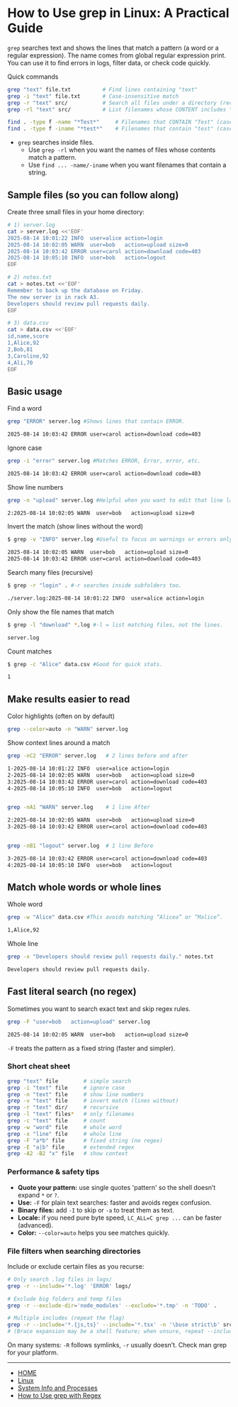 # How to Use grep in Linux: A Practical Guide

`grep` searches text and shows the lines that match a pattern (a word or a regular expression). 
The name comes from global regular expression print. 
You can use it to find errors in logs, filter data, or check code quickly.

Quick commands

```bash
grep "text" file.txt          # Find lines containing "text"
grep -i "text" file.txt       # Case-insensitive match
grep -r "text" src/           # Search all files under a directory (recursively)
grep -rl "text" src/          # List filenames whose CONTENT includes "text"

find . -type f -name "*Test*"     # Filenames that CONTAIN "Test" (case-sensitive)
find . -type f -iname "*test*"    # Filenames that contain "test" (case-insensitive)

```

- `grep` searches inside files.
    - Use `grep -rl` when you want the names of files whose contents match a pattern. 
    - Use `find ... -name/-iname` when you want filenames that contain a string.

## Sample files (so you can follow along)

Create three small files in your home directory:

```bash
# 1) server.log
cat > server.log <<'EOF'
2025-08-14 10:01:22 INFO  user=alice action=login
2025-08-14 10:02:05 WARN  user=bob   action=upload size=0
2025-08-14 10:03:42 ERROR user=carol action=download code=403
2025-08-14 10:05:10 INFO  user=bob   action=logout
EOF

# 2) notes.txt
cat > notes.txt <<'EOF'
Remember to back up the database on Friday.
The new server is in rack A3.
Developers should review pull requests daily.
EOF

# 3) data.csv
cat > data.csv <<'EOF'
id,name,score
1,Alice,92
2,Bob,81
3,Caroline,92
4,Ali,70
EOF

```

## Basic usage

Find a word
```bash
grep "ERROR" server.log #Shows lines that contain ERROR.

2025-08-14 10:03:42 ERROR user=carol action=download code=403
```

Ignore case
```bash
grep -i "error" server.log #Matches ERROR, Error, error, etc.

2025-08-14 10:03:42 ERROR user=carol action=download code=403
```

Show line numbers
```bash
grep -n "upload" server.log #Helpful when you want to edit that line later.

2:2025-08-14 10:02:05 WARN  user=bob   action=upload size=0
```

Invert the match (show lines without the word)
```bash
$ grep -v "INFO" server.log #Useful to focus on warnings or errors only.

2025-08-14 10:02:05 WARN  user=bob   action=upload size=0
2025-08-14 10:03:42 ERROR user=carol action=download code=403

```

Search many files (recursive)
```bash
$ grep -r "login" . #-r searches inside subfolders too.

./server.log:2025-08-14 10:01:22 INFO  user=alice action=login
```

Only show the file names that match
```bash
$ grep -l "download" *.log #-l = list matching files, not the lines.

server.log
```

Count matches
```bash
$ grep -c "Alice" data.csv #Good for quick stats.

1
```

## Make results easier to read

Color highlights (often on by default)

```bash
grep --color=auto -n "WARN" server.log

```

Show context lines around a match

```bash
grep -nC2 "ERROR" server.log   # 2 lines before and after

1-2025-08-14 10:01:22 INFO  user=alice action=login
2-2025-08-14 10:02:05 WARN  user=bob   action=upload size=0
3:2025-08-14 10:03:42 ERROR user=carol action=download code=403
4-2025-08-14 10:05:10 INFO  user=bob   action=logout


grep -nA1 "WARN" server.log    # 1 line After

2:2025-08-14 10:02:05 WARN  user=bob   action=upload size=0
3-2025-08-14 10:03:42 ERROR user=carol action=download code=403


grep -nB1 "logout" server.log  # 1 line Before

3-2025-08-14 10:03:42 ERROR user=carol action=download code=403
4:2025-08-14 10:05:10 INFO  user=bob   action=logout
```

## Match whole words or whole lines

Whole word

```bash
grep -w "Alice" data.csv #This avoids matching “Alicea” or “Malice”.

1,Alice,92
```

Whole line

```bash
grep -x "Developers should review pull requests daily." notes.txt

Developers should review pull requests daily.
```

## Fast literal search (no regex)

Sometimes you want to search exact text and skip regex rules.

```bash
grep -F "user=bob   action=upload" server.log

2025-08-14 10:02:05 WARN  user=bob   action=upload size=0
```

`-F` treats the pattern as a fixed string (faster and simpler).

### Short cheat sheet

```bash
grep "text" file        # simple search
grep -i "text" file     # ignore case
grep -n "text" file     # show line numbers
grep -v "text" file     # invert match (lines without)
grep -r "text" dir/     # recursive
grep -l "text" files*   # only filenames
grep -c "text" file     # count
grep -w "word" file     # whole word
grep -x "line" file     # whole line
grep -F "a*b" file      # fixed string (no regex)
grep -E "a|b" file      # extended regex
grep -A2 -B2 "x" file   # show context
```

### Performance & safety tips
- **Quote your pattern:** use single quotes 'pattern' so the shell doesn’t expand `*` or `?`.
- **Use:** `-F` for plain text searches: faster and avoids regex confusion.
- **Binary files:** add `-I` to skip or `-a` to treat them as text.
- **Locale:** if you need pure byte speed, `LC_ALL=C grep ...` can be faster (advanced).
- **Color:** `--color=auto` helps you see matches quickly.


### File filters when searching directories

Include or exclude certain files as you recurse:

```bash
# Only search .log files in logs/
grep -r --include='*.log' 'ERROR' logs/

# Exclude big folders and temp files
grep -r --exclude-dir='node_modules' --exclude='*.tmp' -n 'TODO' .

# Multiple includes (repeat the flag)
grep -r --include='*.{js,ts}' --include='*.tsx' -n '\buse strict\b' src/
# (Brace expansion may be a shell feature; when unsure, repeat --include)
```

On many systems: `-R` follows symlinks, `-r` usually doesn’t. Check man grep for your platform.

---

- [HOME](./../../../README.md)
- [Linux](./../tutorials.md)
- [System Info and Processes](./3_System_Info_and_Processes.md)
- [How to Use grep with Regex](./5_How_to_Use_grep_with_Regex.md)